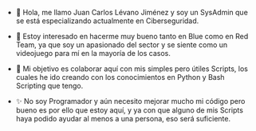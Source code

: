- 👋 Hola, me llamo Juan Carlos Lévano Jiménez y soy un SysAdmin que se está especializando actualmente en Ciberseguridad.

- 👀 Estoy interesado en hacerme muy bueno tanto en Blue como en Red Team, ya que soy un apasionado del sector y se siente como un videojuego para mí
      en la mayoría de los casos.

- 💞️ Mi objetivo es colaborar aquí con mis simples pero útiles Scripts, los cuales he ido creando con los conocimientos en Python y Bash Scripting que tengo.

- ✨ No soy Programador y aún necesito mejorar mucho mi código pero bueno es por ello que estoy aquí, y ya con que alguno de mis Scripts haya podido ayudar
      al menos a una persona, eso será suficiente.

<!---
russ0ski/russ0ski is a ✨ special ✨ repository because its `README.md` (this file) appears on your GitHub profile.
You can click the Preview link to take a look at your changes.
--->
